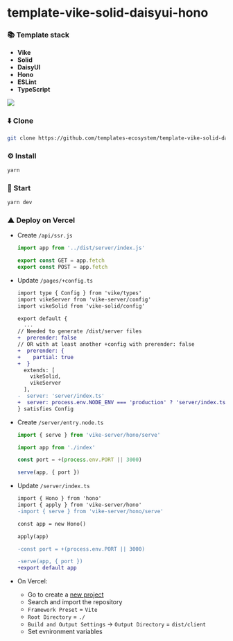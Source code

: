 # template-vike-solid-daisyui-hono

### 📚 Template stack
- **Vike**
- **Solid**
- **DaisyUI**
- **Hono**
- **ESLint**
- **TypeScript**

<a href="https://github.com/tandpfun/skill-icons">
  <img align="center" src="https://skills-icons.vercel.app/api/icons?i=vike,solid,daisyui,hono,eslint,ts" />
</a>

### ⬇️ Clone
```sh
git clone https://github.com/templates-ecosystem/template-vike-solid-daisyui-hono.git
```

### ⚙️ Install
```sh
yarn
```

### 🚀 Start
```sh
yarn dev
```

### ▲ Deploy on Vercel
- Create `/api/ssr.js`
  ```ts
  import app from '../dist/server/index.js'

  export const GET = app.fetch
  export const POST = app.fetch
  ```

- Update `/pages/+config.ts`
  ```diff
  import type { Config } from 'vike/types'
  import vikeServer from 'vike-server/config'
  import vikeSolid from 'vike-solid/config'

  export default {
    ...
  // Needed to generate /dist/server files
  +  prerender: false
  // OR with at least another +config with prerender: false
  +  prerender: {
  +    partial: true
  +  }
    extends: [
      vikeSolid,
      vikeServer
    ],
  -  server: 'server/index.ts'
  +  server: process.env.NODE_ENV === 'production' ? 'server/index.ts' : 'server/entry.node.ts'
  } satisfies Config
  ```

- Create `/server/entry.node.ts`
  ```ts
  import { serve } from 'vike-server/hono/serve'

  import app from './index'

  const port = +(process.env.PORT || 3000)

  serve(app, { port })
  ```

- Update `/server/index.ts`
  ```diff
  import { Hono } from 'hono'
  import { apply } from 'vike-server/hono'
  -import { serve } from 'vike-server/hono/serve'

  const app = new Hono()

  apply(app)

  -const port = +(process.env.PORT || 3000)

  -serve(app, { port })
  +export default app
  ```

- On Vercel:
  - Go to create a [new project](https://vercel.com/new)
  - Search and import the repository
  - `Framework Preset` = `Vite`
  - `Root Directory` = `./`
  - `Build and Output Settings` → `Output Directory` = `dist/client`
  - Set evnironment variables
